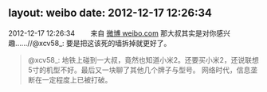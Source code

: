 layout: weibo
date: 2012-12-17 12:26:34
---
2012-12-17 12:26:34  &nbsp;&nbsp;&nbsp;&nbsp;&nbsp;&nbsp; 来自 <a href="http://weibo.com/" rel="nofollow">微博 weibo.com</a>
那大叔其实是对你感兴趣……//@xcv58_: 要是把这该死的墙拆掉就更好了。
>  @xcv58_: 地铁上碰到一大叔，竟然也知道小米2。还要买小米2，还说联想5寸的机型不好。最后又一块聊了其他几个牌子与型号。  网络时代，信息垄断在一定程度上已被打破。 ​​​
